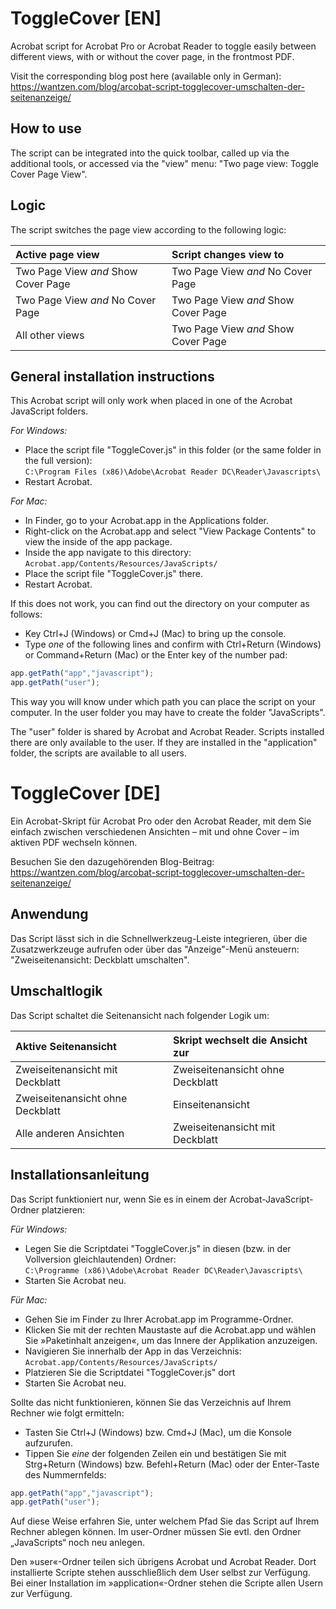 # ToggleCover [EN]
Acrobat script for Acrobat Pro or Acrobat Reader to toggle easily between different views, with or without the cover page, in the frontmost PDF.

Visit the corresponding blog post here (available only in German): https://wantzen.com/blog/arcobat-script-togglecover-umschalten-der-seitenanzeige/

## How to use
The script can be integrated into the quick toolbar, called up via the additional tools, or accessed via the "view" menu: "Two page view: Toggle Cover Page View".

## Logic
The script switches the page view according to the following logic:

|Active page view|Script changes view to|
|:---|:---|
|Two Page View *and* Show Cover Page|Two Page View *and* No Cover Page|
|Two Page View *and* No Cover Page|Two Page View *and* Show Cover Page|
|All other views|Two Page View *and* Show Cover Page|

## General installation instructions
This Acrobat script will only work when placed in one of the Acrobat JavaScript folders.

*For Windows:*

* Place the script file "ToggleCover.js" in this folder (or the same folder in the full version):\
  `C:\Program Files (x86)\Adobe\Acrobat Reader DC\Reader\Javascripts\`
* Restart Acrobat.

*For Mac:*

* In Finder, go to your Acrobat.app in the Applications folder.
* Right-click on the Acrobat.app and select "View Package Contents" to view the inside of the app package.
* Inside the app navigate to this directory:\
  `Acrobat.app/Contents/Resources/JavaScripts/`
* Place the script file "ToggleCover.js" there.
* Restart Acrobat.

If this does not work, you can find out the directory on your computer as follows:

* Key Ctrl+J (Windows) or Cmd+J (Mac) to bring up the console.
* Type *one* of the following lines and confirm with Ctrl+Return (Windows) or Command+Return (Mac) or the Enter key of the number pad:

```javascript
app.getPath("app","javascript");
app.getPath("user");
```
This way you will know under which path you can place the script on your computer. In the user folder you may have to create the folder "JavaScripts".

The "user" folder is shared by Acrobat and Acrobat Reader. Scripts installed there are only available to the user. If they are installed in the "application" folder, the scripts are available to all users.



# ToggleCover [DE]
Ein Acrobat-Skript für Acrobat Pro oder den Acrobat Reader, mit dem Sie einfach zwischen verschiedenen Ansichten – mit und ohne Cover – im aktiven PDF wechseln können.

Besuchen Sie den dazugehörenden Blog-Beitrag: https://wantzen.com/blog/arcobat-script-togglecover-umschalten-der-seitenanzeige/

## Anwendung
Das Script lässt sich in die Schnellwerkzeug-Leiste integrieren, über die Zusatzwerkzeuge aufrufen oder über das "Anzeige"-Menü ansteuern: "Zweiseitenansicht: Deckblatt umschalten".

## Umschaltlogik
Das Script schaltet die Seitenansicht nach folgender Logik um:

|Aktive Seitenansicht|Skript wechselt die Ansicht zur|
|:---|:---|
|Zweiseitenansicht mit Deckblatt|Zweiseitenansicht ohne Deckblatt|
|Zweiseitenansicht ohne Deckblatt|Einseitenansicht|
|Alle anderen Ansichten|Zweiseitenansicht mit Deckblatt|

## Installationsanleitung
Das Script funktioniert nur, wenn Sie es in einem der Acrobat-JavaScript-Ordner platzieren:

*Für Windows:*

* Legen Sie die Scriptdatei "ToggleCover.js" in diesen (bzw. in der Vollversion gleichlautenden) Ordner:\
  `C:\Programme (x86)\Adobe\Acrobat Reader DC\Reader\Javascripts\`
* Starten Sie Acrobat neu.

*Für Mac:*

* Gehen Sie im Finder zu Ihrer Acrobat.app im Programme-Ordner.
* Klicken Sie mit der rechten Maustaste auf die Acrobat.app und wählen Sie »Paketinhalt anzeigen«, um das Innere der Applikation anzuzeigen.
* Navigieren Sie innerhalb der App in das Verzeichnis:\
  `Acrobat.app/Contents/Resources/JavaScripts/`
* Platzieren Sie die Scriptdatei "ToggleCover.js" dort
* Starten Sie Acrobat neu.

Sollte das nicht funktionieren, können Sie das Verzeichnis auf Ihrem Rechner wie folgt ermitteln:

* Tasten Sie Ctrl+J (Windows) bzw. Cmd+J (Mac), um die Konsole aufzurufen.
* Tippen Sie *eine* der folgenden Zeilen ein und bestätigen Sie mit Strg+Return (Windows) bzw. Befehl+Return (Mac) oder der Enter-Taste des Nummernfelds:

```javascript
app.getPath("app","javascript");
app.getPath("user");
```
Auf diese Weise erfahren Sie, unter welchem Pfad Sie das Script auf Ihrem Rechner ablegen können. Im user-Ordner müssen Sie evtl. den Ordner „JavaScripts“ noch neu anlegen.

Den »user«-Ordner teilen sich übrigens Acrobat und Acrobat Reader. Dort installierte Scripte stehen ausschließlich dem User selbst zur Verfügung. Bei einer Installation im »application«-Ordner stehen die Scripte allen Usern zur Verfügung.
